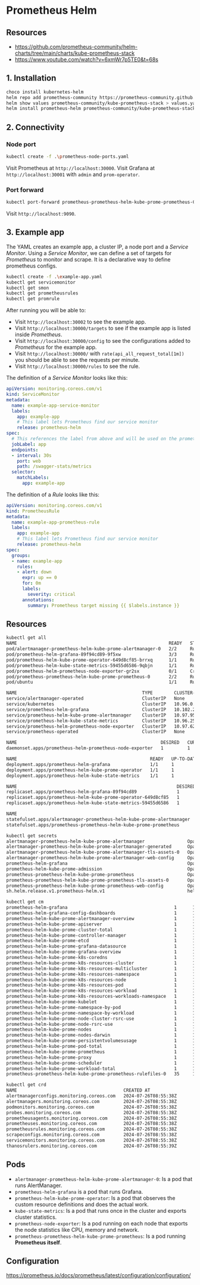 # Prometheus Helm

## Resources

* https://github.com/prometheus-community/helm-charts/tree/main/charts/kube-prometheus-stack
* https://www.youtube.com/watch?v=6xmWr7p5TE0&t=68s

## 1. Installation

```bash
choco install kubernetes-helm
helm repo add prometheus-community https://prometheus-community.github.io/helm-charts
helm show values prometheus-community/kube-prometheus-stack > values.yaml
helm install prometheus-helm prometheus-community/kube-prometheus-stack -f ./values.yaml
```

## 2. Connectivity

### Node port

```bash
kubectl create -f .\prometheus-node-ports.yaml
```

Visit Prometheus at `http://localhost:30000`. Visit Grafana at `http://localhost:30001` with `admin` and `prom-operator`.

### Port forward

```bash
kubectl port-forward prometheus-prometheus-helm-kube-prome-prometheus-0 9090
```

Visit `http://localhost:9090`.


## 3. Example app

The YAML creates an example app, a cluster IP, a node port and a *Service Monitor*. Using a *Service Monitor*, we can define a set of targets for *Prometheus* to monitor and scrape. It is a declarative way to define prometheus configs.

```bash
kubectl create -f .\example-app.yaml
kubectl get servicemonitor
kubectl get smon
kubectl get prometheusrules
kubectl get promrule
```

After running you will be able to:

* Visit `http://localhost:30002` to see the example app.
* Visit `http://localhost:30000/targets` to see if the example app is listed inside *Prometheus*.
* Visit `http://localhost:30000/config` to see the configurations added to *Prometheus* for the example app.
* Visit `http://localhost:30000/` with `rate(api_all_request_total[1m])` you should be able to see the requests per minute.
* Visit `http://localhost:30000/rules` to see the rule.


The definition of a *Service Monitor* looks like this:

```yaml
apiVersion: monitoring.coreos.com/v1
kind: ServiceMonitor
metadata:
  name: example-app-service-monitor
  labels:
    app: example-app
    # This label lets Prometheus find our service monitor
    release: prometheus-helm
spec:
  # This references the label from above and will be used on the prometheus time series "job" label
  jobLabel: app
  endpoints:
  - interval: 30s
    port: web
    path: /swagger-stats/metrics
  selector:
    matchLabels:
      app: example-app
```

The definition of a *Rule* looks like this:

```yaml
apiVersion: monitoring.coreos.com/v1
kind: PrometheusRule
metadata:
  name: example-app-prometheus-rule
  labels:
    app: example-app
    # This label lets Prometheus find our service monitor
    release: prometheus-helm
spec:
  groups:
  - name: example-app
    rules:
    - alert: down
      expr: up == 0
      for: 0m
      labels:
        severity: critical
      annotations:
        summary: Prometheus target missing {{ $labels.instance }}
```


## Resources

```bash
kubectl get all
NAME                                                         READY   STATUS
pod/alertmanager-prometheus-helm-kube-prome-alertmanager-0   2/2     Running
pod/prometheus-helm-grafana-89f94cd89-9f5xw                  3/3     Running
pod/prometheus-helm-kube-prome-operator-649d8cf85-brrxq      1/1     Running
pod/prometheus-helm-kube-state-metrics-59455d6586-9qbjn      1/1     Running
pod/prometheus-helm-prometheus-node-exporter-gr2sx           0/1     CrashLoopBackOff
pod/prometheus-prometheus-helm-kube-prome-prometheus-0       2/2     Running
pod/ubuntu                                                   1/1     Running

NAME                                               TYPE        CLUSTER-IP       EXTERNAL-IP   PORT(S)
service/alertmanager-operated                      ClusterIP   None             <none>        9093/TCP,9094/TCP,9094/UDP
service/kubernetes                                 ClusterIP   10.96.0.1        <none>        443/TCP
service/prometheus-helm-grafana                    ClusterIP   10.102.214.152   <none>        80/TCP
service/prometheus-helm-kube-prome-alertmanager    ClusterIP   10.97.95.179     <none>        9093/TCP,8080/TCP
service/prometheus-helm-kube-state-metrics         ClusterIP   10.96.251.104    <none>        8080/TCP
service/prometheus-helm-prometheus-node-exporter   ClusterIP   10.97.62.185     <none>        9100/TCP
service/prometheus-operated                        ClusterIP   None             <none>        9090/TCP

NAME                                                      DESIRED   CURRENT   READY   UP-TO-DATE   AVAILABLE   NODE SELECTOR
daemonset.apps/prometheus-helm-prometheus-node-exporter   1         1         0       1            0           kubernetes.io/os=linux

NAME                                                  READY   UP-TO-DATE   AVAILABLE
deployment.apps/prometheus-helm-grafana               1/1     1            1
deployment.apps/prometheus-helm-kube-prome-operator   1/1     1            1
deployment.apps/prometheus-helm-kube-state-metrics    1/1     1            1 

NAME                                                            DESIRED   CURRENT   READY
replicaset.apps/prometheus-helm-grafana-89f94cd89               1         1         1
replicaset.apps/prometheus-helm-kube-prome-operator-649d8cf85   1         1         1 
replicaset.apps/prometheus-helm-kube-state-metrics-59455d6586   1         1         1

NAME                                                                    READY
statefulset.apps/alertmanager-prometheus-helm-kube-prome-alertmanager   1/1
statefulset.apps/prometheus-prometheus-helm-kube-prome-prometheus       1/1
```

```bash
kubectl get secrets
alertmanager-prometheus-helm-kube-prome-alertmanager                Opaque               1      17m
alertmanager-prometheus-helm-kube-prome-alertmanager-generated      Opaque               1      17m
alertmanager-prometheus-helm-kube-prome-alertmanager-tls-assets-0   Opaque               0      17m
alertmanager-prometheus-helm-kube-prome-alertmanager-web-config     Opaque               1      17m
prometheus-helm-grafana                                             Opaque               3      17m
prometheus-helm-kube-prome-admission                                Opaque               3      163m
prometheus-prometheus-helm-kube-prome-prometheus                    Opaque               1      17m
prometheus-prometheus-helm-kube-prome-prometheus-tls-assets-0       Opaque               1      17m
prometheus-prometheus-helm-kube-prome-prometheus-web-config         Opaque               1      17m
sh.helm.release.v1.prometheus-helm.v1                               helm.sh/release.v1   1      17m
```

```bash
kubectl get cm
prometheus-helm-grafana                                        1      17m
prometheus-helm-grafana-config-dashboards                      1      17m
prometheus-helm-kube-prome-alertmanager-overview               1      17m
prometheus-helm-kube-prome-apiserver                           1      17m
prometheus-helm-kube-prome-cluster-total                       1      17m
prometheus-helm-kube-prome-controller-manager                  1      17m
prometheus-helm-kube-prome-etcd                                1      17m
prometheus-helm-kube-prome-grafana-datasource                  1      17m
prometheus-helm-kube-prome-grafana-overview                    1      17m
prometheus-helm-kube-prome-k8s-coredns                         1      17m
prometheus-helm-kube-prome-k8s-resources-cluster               1      17m
prometheus-helm-kube-prome-k8s-resources-multicluster          1      17m
prometheus-helm-kube-prome-k8s-resources-namespace             1      17m
prometheus-helm-kube-prome-k8s-resources-node                  1      17m
prometheus-helm-kube-prome-k8s-resources-pod                   1      17m
prometheus-helm-kube-prome-k8s-resources-workload              1      17m
prometheus-helm-kube-prome-k8s-resources-workloads-namespace   1      17m
prometheus-helm-kube-prome-kubelet                             1      17m
prometheus-helm-kube-prome-namespace-by-pod                    1      17m
prometheus-helm-kube-prome-namespace-by-workload               1      17m
prometheus-helm-kube-prome-node-cluster-rsrc-use               1      17m
prometheus-helm-kube-prome-node-rsrc-use                       1      17m
prometheus-helm-kube-prome-nodes                               1      17m
prometheus-helm-kube-prome-nodes-darwin                        1      17m
prometheus-helm-kube-prome-persistentvolumesusage              1      17m
prometheus-helm-kube-prome-pod-total                           1      17m
prometheus-helm-kube-prome-prometheus                          1      17m
prometheus-helm-kube-prome-proxy                               1      17m
prometheus-helm-kube-prome-scheduler                           1      17m
prometheus-helm-kube-prome-workload-total                      1      17m
prometheus-prometheus-helm-kube-prome-prometheus-rulefiles-0   35     17m
```

```bash
kubectl get crd
NAME                                        CREATED AT
alertmanagerconfigs.monitoring.coreos.com   2024-07-26T08:55:38Z
alertmanagers.monitoring.coreos.com         2024-07-26T08:55:38Z
podmonitors.monitoring.coreos.com           2024-07-26T08:55:38Z
probes.monitoring.coreos.com                2024-07-26T08:55:38Z
prometheusagents.monitoring.coreos.com      2024-07-26T08:55:38Z
prometheuses.monitoring.coreos.com          2024-07-26T08:55:38Z
prometheusrules.monitoring.coreos.com       2024-07-26T08:55:38Z
scrapeconfigs.monitoring.coreos.com         2024-07-26T08:55:38Z
servicemonitors.monitoring.coreos.com       2024-07-26T08:55:38Z
thanosrulers.monitoring.coreos.com          2024-07-26T08:55:39Z
```

##  Pods
* `alertmanager-prometheus-helm-kube-prome-alertmanager-0`: Is a pod that runs AlertManager.
* `prometheus-helm-grafana` is a pod that runs Grafana.
* `prometheus-helm-kube-prome-operator`: Is a pod that observes the custom resource definitions and does the actual work.
* `kube-state-metrics`: Is a pod that runs once in the cluster and exports cluster statistics.
* `prometheus-node-exporter`: Is a pod running on each node that exports the node statistics like CPU, memory and network.
* `prometheus-prometheus-helm-kube-prome-prometheus`: Is a pod running **Prometheus itself**.

## Configuration

https://prometheus.io/docs/prometheus/latest/configuration/configuration/